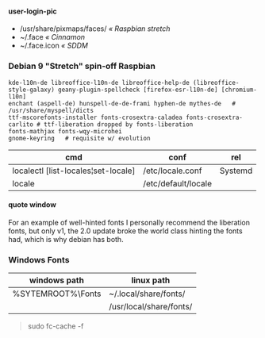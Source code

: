 #### user-login-pic
* /usr/share/pixmaps/faces/ _« Raspbian stretch_
* ~/.face _« Cinnamon_
* ~/.face.icon _« SDDM_


### Debian 9 "Stretch" spin-off Raspbian

```
kde-l10n-de libreoffice-l10n-de libreoffice-help-de (libreoffice-style-galaxy) geany-plugin-spellcheck [firefox-esr-l10n-de] [chromium-l10n]
enchant (aspell-de) hunspell-de-de-frami hyphen-de mythes-de   # /usr/share/myspell/dicts
ttf-mscorefonts-installer fonts-crosextra-caladea fonts-crosextra-carlito # ttf-liberation dropped by fonts-liberation
fonts-mathjax fonts-wqy-microhei
gnome-keyring   # requisite w/ evolution
```

|cmd |conf |rel  
|---|--|--  
| localectl [list-locales¦set-locale] | /etc/locale.conf | Systemd  
| locale | /etc/default/locale |  


#### quote window

>
For an example of well-hinted fonts I personally 
recommend the liberation fonts, but only v1, the 2.0 update broke the world 
class hinting the fonts had, which is why debian has both.
>


### Windows Fonts

|windows path|linux path  
|---|--  
|%SYTEMROOT%\Fonts|~/.local/share/fonts/  
||/usr/local/share/fonts/  


> sudo fc-cache -f
